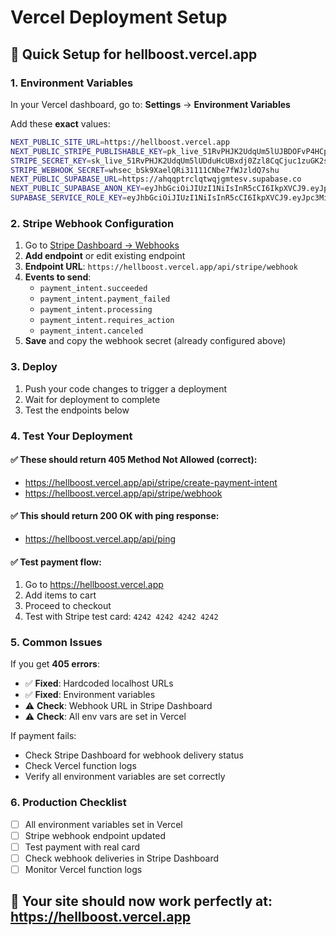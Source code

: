 # Vercel Deployment Setup

## 🚀 Quick Setup for hellboost.vercel.app

### 1. Environment Variables

In your Vercel dashboard, go to: **Settings** → **Environment Variables**

Add these **exact** values:

```bash
NEXT_PUBLIC_SITE_URL=https://hellboost.vercel.app
NEXT_PUBLIC_STRIPE_PUBLISHABLE_KEY=pk_live_51RvPHJK2UdqUm5lUJBDOFvP4HCpMaLNlQVnZCBg7frTXkCHYeTSPKGFzmTHHudVvCdMofdqiRepwYRiyr2PpWFWo00NKBQrZVm
STRIPE_SECRET_KEY=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
STRIPE_WEBHOOK_SECRET=whsec_bSk9XaelQRi31111CNbe7fWJzldQ7shu
NEXT_PUBLIC_SUPABASE_URL=https://ahqqptrclqtwqjgmtesv.supabase.co
NEXT_PUBLIC_SUPABASE_ANON_KEY=eyJhbGciOiJIUzI1NiIsInR5cCI6IkpXVCJ9.eyJpc3MiOiJzdXBhYmFzZSIsInJlZiI6ImFocXFwdHJjbHF0d3FqZ210ZXN2Iiwicm9sZSI6ImFub24iLCJpYXQiOjE3NTQzNDM3NTMsImV4cCI6MjA2OTkxOTc1M30.FRFHf-XvnBLzZvcGseS82HJIORQXs_8OEEVq0RpabN0
SUPABASE_SERVICE_ROLE_KEY=eyJhbGciOiJIUzI1NiIsInR5cCI6IkpXVCJ9.eyJpc3MiOiJzdXBhYmFzZSIsInJlZiI6ImFocXFwdHJjbHF0d3FqZ210ZXN2Iiwicm9sZSI6InNlcnZpY2Vfcm9sZSIsImlhdCI6MTc1NDM0Mzc1MywiZXhwIjoyMDY5OTE5NzUzfQ._x3WRpU9q2Wxlynp91tf6znUMEYiHmn1kejxf4dFPmY
```

### 2. Stripe Webhook Configuration

1. Go to [Stripe Dashboard → Webhooks](https://dashboard.stripe.com/webhooks)
2. **Add endpoint** or edit existing endpoint
3. **Endpoint URL**: `https://hellboost.vercel.app/api/stripe/webhook`
4. **Events to send**:
   - `payment_intent.succeeded`
   - `payment_intent.payment_failed`
   - `payment_intent.processing`
   - `payment_intent.requires_action`
   - `payment_intent.canceled`
5. **Save** and copy the webhook secret (already configured above)

### 3. Deploy

1. Push your code changes to trigger a deployment
2. Wait for deployment to complete
3. Test the endpoints below

### 4. Test Your Deployment

#### ✅ These should return **405 Method Not Allowed** (correct):

- https://hellboost.vercel.app/api/stripe/create-payment-intent
- https://hellboost.vercel.app/api/stripe/webhook

#### ✅ This should return **200 OK** with ping response:

- https://hellboost.vercel.app/api/ping

#### ✅ Test payment flow:

1. Go to https://hellboost.vercel.app
2. Add items to cart
3. Proceed to checkout
4. Test with Stripe test card: `4242 4242 4242 4242`

### 5. Common Issues

If you get **405 errors**:

- ✅ **Fixed**: Hardcoded localhost URLs
- ✅ **Fixed**: Environment variables
- ⚠️ **Check**: Webhook URL in Stripe Dashboard
- ⚠️ **Check**: All env vars are set in Vercel

If payment fails:

- Check Stripe Dashboard for webhook delivery status
- Check Vercel function logs
- Verify all environment variables are set correctly

### 6. Production Checklist

- [ ] All environment variables set in Vercel
- [ ] Stripe webhook endpoint updated
- [ ] Test payment with real card
- [ ] Check webhook deliveries in Stripe Dashboard
- [ ] Monitor Vercel function logs

## 🎉 Your site should now work perfectly at: https://hellboost.vercel.app
